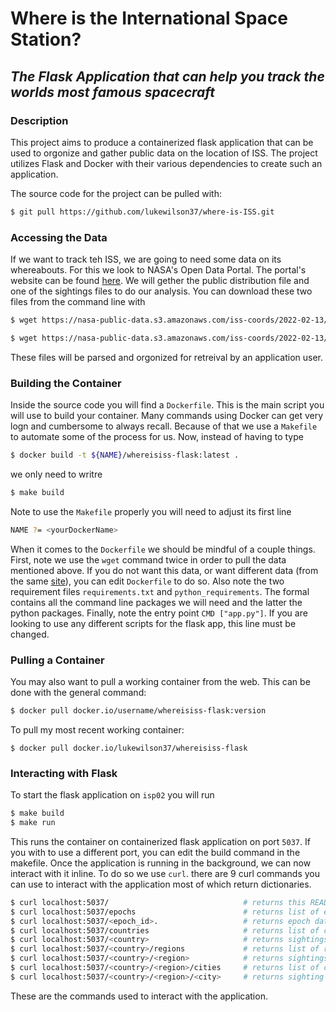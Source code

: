 # Where is the International Space Station?

## *The Flask Application that can help you track the worlds most famous spacecraft*

### Description

This project aims to produce a containerized flask application that can be used to orgonize and gather public data on the location of ISS. The project utilizes Flask and Docker with their various dependencies to create such an application. 

The source code for the project can be pulled with:
```bash
$ git pull https://github.com/lukewilson37/where-is-ISS.git
```


### Accessing the Data

If we want to track teh ISS, we are going to need some data on its whereabouts. For this we look to NASA's Open Data Portal. The portal's website can be found [here](https://data.nasa.gov/Space-Science/ISS_COORDS_2022-02-13/r6u8-bhhq). We will gether the public distribution file and one of the sightings files to do our analysis. You can download these two files from the command line with
```bash
$ wget https://nasa-public-data.s3.amazonaws.com/iss-coords/2022-02-13/ISS_OEM/ISS.OEM_J2K_EPH.xml
```
```bash
$ wget https://nasa-public-data.s3.amazonaws.com/iss-coords/2022-02-13/ISS_sightings/XMLsightingData_citiesINT05.xml
```
These files will be parsed and orgonized for retreival by an application user.

### Building the Container

Inside the source code you will find a ```Dockerfile```. This is the main script you will use to build your container. Many commands using Docker can get very logn and cumbersome to always recall. Because of that we use a ```Makefile``` to automate some of the process for us. Now, instead of having to type
```bash
$ docker build -t ${NAME}/whereisiss-flask:latest .
```
we only need to writre
```bash
$ make build
```
Note to use the ```Makefile``` properly you will need to adjust its first line 
```bash
NAME ?= <yourDockerName>
```
When it comes to the ```Dockerfile``` we should be mindful of a couple things. First, note we use the ```wget``` command twice in order to pull the data mentioned above. If you do not want this data, or want different data (from the same [site](https://data.nasa.gov/Space-Science/ISS_COORDS_2022-02-13/r6u8-bhhq)), you can edit ```Dockerfile``` to do so. Also note the two requirement files ```requirements.txt``` and ```python_requirements```. The formal contains all the command line packages we will need and the latter the python packages. Finally, note the entry point ```CMD ["app.py"]```. If you are looking to use any different scripts for the flask app, this line must be changed.

### Pulling a Container

You may also want to pull a working container from the web. This can be done with the general command:
```bash
$ docker pull docker.io/username/whereisiss-flask:version
```
To pull my most recent working container:
```
$ docker pull docker.io/lukewilson37/whereisiss-flask
```

### Interacting with Flask

To start the flask application on ```isp02``` you will run
```bash
$ make build
$ make run
```
This runs the container on containerized flask application on port ```5037```. If you with to use a different port, you can edit the build command in the makefile.
Once the application is running in the background, we can now interact with it inline. To do so we use ```curl```. there are 9 curl commands you can use to interact with the application most of which return dictionaries.
```bash
$ curl localhost:5037/                              # returns this README.md
$ curl localhost:5037/epochs                        # returns list of epoch_ids
$ curl localhost:5037/<epoch_id>.                   # returns epoch data
$ curl localhost:5037/countries                     # returns list of countries
$ curl localhost:5037/<country>                     # returns sightings in country
$ curl localhost:5037/<country>/regions             # returns list of regions in country
$ curl localhost:5037/<country>/<region>            # returns sightings in region
$ curl localhost:5037/<country>/<region>/cities     # returns list of cities in region
$ curl localhost:5037/<country>/<region>/<city>     # returns sighting in city
```
These are the commands used to interact with the application.

